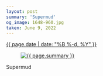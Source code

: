 ```yaml
---
layout: post
summary: 'Supermud'
og_image: 1648-960.jpg
taken: June 9, 2022
---
```


<div class="post">
 <time>
  <a href="/1648">
   {{ page.date | date: "%B %-d, %Y" }}
  </a>
 </time>
 <a href="/1648">
  <figure data-taken="6/9/2022">
   <img alt="{{ page.summary }}" sizes="(min-width: 700px) 50vw, calc(100vw - 2rem)" src="{{ site.assets_url }}/1648-480.jpg" srcset="{{ site.assets_url }}/1648-240.jpg 240w, {{ site.assets_url }}/1648-480.jpg 480w, {{ site.assets_url }}/1648-720.jpg 720w, {{ site.assets_url }}/1648-960.jpg 960w"/>
  </figure>
 </a>
 <span>
  Supermud
 </span>
</div>
